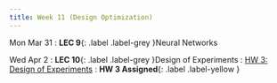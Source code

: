 ```yaml
---
title: Week 11 (Design Optimization)
---
```


Mon Mar 31
: **LEC 9**{: .label .label-grey }Neural Networks

Wed Apr 2
: **LEC 10**{: .label .label-grey }Design of Experiments
    : [HW 3: Design of Experiments](https://classroom.github.com/a/z5-DiXML)
: **HW 3 Assigned**{: .label .label-yellow }
